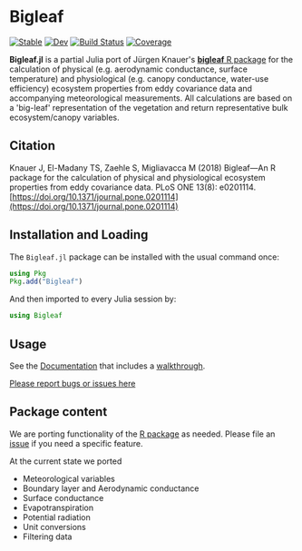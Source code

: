 # Bigleaf

[![Stable](https://img.shields.io/badge/docs-stable-blue.svg)](https://earthyscience.github.io/Bigleaf.jl/stable)
[![Dev](https://img.shields.io/badge/docs-dev-blue.svg)](https://earthyscience.github.io/Bigleaf.jl/dev)
[![Build Status](https://github.com/earthyscience/Bigleaf.jl/workflows/CI/badge.svg)](https://github.com/earthyscience/Bigleaf.jl/actions)
[![Coverage](https://codecov.io/gh/earthyscience/Bigleaf.jl/branch/main/graph/badge.svg)](https://codecov.io/gh/earthyscience/Bigleaf.jl)


**Bigleaf.jl** is a partial Julia port of Jürgen Knauer's 
[**bigleaf** R package](https://bitbucket.org/juergenknauer/Bigleaf) 
for the calculation of physical (e.g. aerodynamic conductance, surface temperature) 
and physiological (e.g. canopy conductance, water-use efficiency) ecosystem properties 
from eddy covariance data and accompanying meteorological measurements. 
All calculations are based on a 'big-leaf' representation of the vegetation and 
return representative bulk ecosystem/canopy variables.


## Citation
Knauer J, El-Madany TS, Zaehle S, Migliavacca M (2018) Bigleaf—An R package for the calculation of physical and physiological ecosystem properties from eddy covariance data.
PLoS ONE 13(8): e0201114. [https://doi.org/10.1371/journal.pone.0201114](https://doi.org/10.1371/journal.pone.0201114)


## Installation and Loading

The `Bigleaf.jl` package can be installed with the usual command once:

```julia
using Pkg
Pkg.add("Bigleaf")
```

And then imported to every Julia session by:
```julia
using Bigleaf
```

## Usage
See the [Documentation](https://earthyscience.github.io/Bigleaf.jl/dev/) 
that includes a [walkthrough](https://earthyscience.github.io/Bigleaf.jl/dev/walkthrough/).

[Please report bugs or issues here](https://github.com/earthyscience/Bigleaf.jl/issues)

## Package content 
We are porting functionality of the [R package](https://bitbucket.org/juergenknauer/Bigleaf) as needed. Please
file an [issue](https://github.com/earthyscience/Bigleaf.jl/issues) if you need a specific feature.

At the current state we ported
- Meteorological variables
- Boundary layer and Aerodynamic conductance
- Surface conductance
- Evapotranspiration
- Potential radiation
- Unit conversions
- Filtering data

